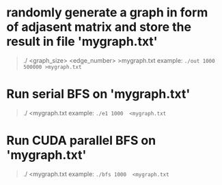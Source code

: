 # randomly generate a graph in form of adjasent matrix and store the result in file 'mygraph.txt' 
> ./<out> <graph_size> <edge_number> >mygraph.txt
example: `./out 1000 500000 >mygraph.txt`

# Run serial BFS on 'mygraph.txt'
> ./<out> <graphsize> <mygraph.txt
example: `./e1 1000  <mygraph.txt`

# Run CUDA parallel BFS on 'mygraph.txt'
> ./<out> <graphsize> <mygraph.txt
example: `./bfs 1000  <mygraph.txt`
